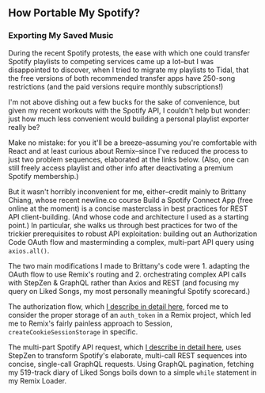 ## How Portable My Spotify?
### Exporting My Saved Music

During the recent Spotify protests, the ease with which one could transfer Spotify playlists to competing services came up a lot–but I was disappointed to discover, when I tried to migrate my playlists to Tidal, that the free versions of both recommended transfer apps have 250-song restrictions (and the paid versions require monthly subscriptions!) 

I'm not above dishing out a few bucks for the sake of convenience, but given my recent workouts with the Spotify API, I couldn't help but wonder: just how much less convenient would building a personal playlist exporter really be?

Make no mistake: for you it'll be a breeze–assuming you're comfortable with React and at least curious about Remix–since I've reduced the process to just two problem sequences, elaborated at the links below. (Also, one can still freely access playlist and other info after deactivating a premium Spotify membership.)

But it wasn't horribly inconvenient for me, either–credit mainly to Brittany Chiang, whose recent newline.co course Build a Spotify Connect App (free online at the moment) is a concise masterclass in best practices for REST API client-building. (And whose code and architecture I used as a starting point.) In particular, she walks us through best practices for two of the trickier prerequisites to robust API exploitation: building out an Authorization Code OAuth flow and masterminding a complex, multi-part API query using <code>axios.all()</code>. 

The two main modifications I made to Brittany's code were 1. adapting the OAuth flow to use Remix's routing and 2. orchestrating complex API calls with StepZen & GraphQL rather than Axios and REST (and focusing my query on Liked Songs, my most personally meaningful Spotify scorecard.)

The authorization flow, which <a href="./authflow.md">I describe in detail here</a>, forced me to consider the proper storage of an <code>auth_token</code> in a Remix project, which led me to Remix's fairly painless approach to Session,  <code>createCookieSessionStorage</code> in specific.

The multi-part Spotify API request, which <a href="./stepzen.md">I describe in detail here</a>, uses StepZen to transform Spotify's elaborate, multi-call REST sequences into concise, single-call GraphQL requests. Using GraphQL pagination, fetching my 519-track diary of Liked Songs boils down to a simple <code>while</code> statement in my Remix Loader. 